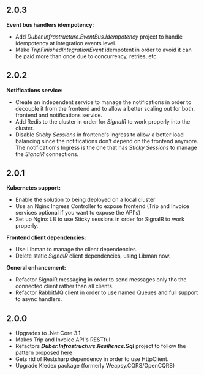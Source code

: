 ## 2.0.3
**Event bus handlers idempotency:**
* Add *Duber.Infrastructure.EventBus.Idempotency* project to handle idempotency at integration events level.
* Make *TripFinishedIntegrationEvent* idempotent in order to avoid it can be paid more than once due to concurrency, retries, etc.

## 2.0.2
**Notifications service:**
* Create an independent service to manage the notifications in order to decouple it from the frontend and to allow a better scaling out for both, frontend and notifications service.
* Add Redis to the cluster in order for *SignalR* to work properly into the cluster.
* Disable *Sticky Sessions* in frontend's Ingress to allow a better load balancing since the notifications don't depend on the frontend anymore. The notification's Ingress is the one that has *Sticky Sessions* to manage the *SignalR* connections.

## 2.0.1
**Kubernetes support:**
* Enable the solution to being deployed on a local cluster
* Use an Nginx Ingress Controller to expose frontend (Trip and Invoice services optional if you want to expose the API's)
* Set up Nginx LB to use Sticky sessions in order for SignalR to work properly.

**Frontend client dependencies:**
* Use Libman to manage the client dependencies. 
* Delete static *SignalR* client dependencies, using Libman now.

**General enhancement:**
* Refactor SignalR messaging in order to send messages only tho the connected client rather than all clients.
* Refactor RabbitMQ client in order to use named Queues and full support to async handlers.

## 2.0.0
* Upgrades to .Net Core 3.1
* Makes Trip and Invoice API's RESTful
* Refactors ***Duber.Infrastructure.Resilience.Sql*** project to follow the pattern proposed [here](https://github.com/vany0114/resilience-strategy-with-polly)
* Gets rid of Restsharp dependency in order to use HttpClient.
* Upgrade Kledex package (formerly Weapsy.CQRS/OpenCQRS)
